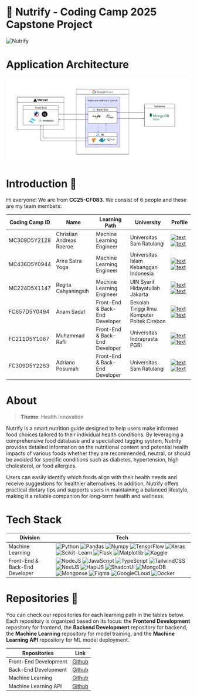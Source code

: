 # 📣 Nutrify - Coding Camp 2025 Capstone Project

![Nutrify](https://github.com/Capstone-Team-Nutrify/.github/blob/56b5954f90c6f013be934291b006e3a732c9c0bb/profile/nutrify-thumbnail.png)

# Application Architecture

![Nutrify](https://github.com/Capstone-Team-Nutrify/.github/blob/284e52b885f97a4f10577678ea7592bee112484c/profile/nutrify-architecture.png)

# Introduction 👋

Hi everyone! We are from **CC25-CF083**. We consist of 6 people and these are my team members:

| Coding Camp ID | Name                     | Learning Path                  | University                                  | Profile                                                                                                                                                                                                                                                                                                             |
| -------------- | ------------------------ | ------------------------------ | ------------------------------------------- | ------------------------------------------------------------------------------------------------------------------------------------------------------------------------------------------------------------------------------------------------------------------------------------------------------------------- |
| MC309D5Y2128   | Christian Andreas Roeroe | Machine Learning Engineer      | Universitas Sam Ratulangi                   | [![text](https://img.shields.io/badge/GitHub-121013?style=for-the-badge&logo=GitHub&logoColor=white)](https://github.com/Reasonly40) [![text](https://img.shields.io/badge/LinkedIn-0077B5?style=for-the-badge&logo=linkedin&logoColor=white)](https://www.linkedin.com/in/christian-andreas-roeroe-452429259/)     |
| MC436D5Y0944   | Arira Satra Yoga         | Machine Learning Engineer      | Universitas Islam Kebanggan Indonesia       | [![text](https://img.shields.io/badge/GitHub-121013?style=for-the-badge&logo=GitHub&logoColor=white)](https://github.com/arsagaaaa) [![text](https://img.shields.io/badge/LinkedIn-0077B5?style=for-the-badge&logo=linkedin&logoColor=white)](https://www.linkedin.com/in/arsagaa/)                                 |
| MC224D5X1147   | Regita Cahyaningsih      | Machine Learning Engineer      | UIN Syarif Hidayatullah Jakarta             | [![text](https://img.shields.io/badge/GitHub-121013?style=for-the-badge&logo=GitHub&logoColor=white)](https://github.com/RegitaaCahyaningsih) [![text](https://img.shields.io/badge/LinkedIn-0077B5?style=for-the-badge&logo=linkedin&logoColor=white)](https://www.linkedin.com/in/regita-cahyaningsih-461b69227/) |
| FC657D5Y0494   | Anam Sadat               | Front-End & Back-End Developer | Sekolah Tinggi Ilmu Komputer Poltek Cirebon | [![text](https://img.shields.io/badge/GitHub-121013?style=for-the-badge&logo=GitHub&logoColor=white)](https://github.com/AnamSadat) [![text](https://img.shields.io/badge/LinkedIn-0077B5?style=for-the-badge&logo=linkedin&logoColor=white)](https://www.linkedin.com/in/anamsadat/)                               |
| FC211D5Y1067   | Muhammad Rafli           | Front-End & Back-End Developer | Universitas Indraprasta PGRI                | [![text](https://img.shields.io/badge/GitHub-121013?style=for-the-badge&logo=GitHub&logoColor=white)](https://github.com/VladR382) [![text](https://img.shields.io/badge/LinkedIn-0077B5?style=for-the-badge&logo=linkedin&logoColor=white)](https://www.linkedin.com/in/mhmmdrafli3/)                              |
| FC309D5Y2263   | Adriano Posumah          | Front-End & Back-End Developer | Universitas Sam Ratulangi                   | [![text](https://img.shields.io/badge/GitHub-121013?style=for-the-badge&logo=GitHub&logoColor=white)](https://github.com/adrianoposumah) [![text](https://img.shields.io/badge/LinkedIn-0077B5?style=for-the-badge&logo=linkedin&logoColor=white)](https://www.linkedin.com/in/adriano-posumah/)                    |

# About

> **Theme**: Health Innovation

Nutrify is a smart nutrition guide designed to help users make informed food choices tailored to their individual health conditions. By leveraging a comprehensive food database and a specialized tagging system, Nutrify provides detailed information on the nutritional content and potential health impacts of various foods whether they are recommended, neutral, or should be avoided for specific conditions such as diabetes, hypertension, high cholesterol, or food allergies.

Users can easily identify which foods align with their health needs and receive suggestions for healthier alternatives. In addition, Nutrify offers practical dietary tips and supports users in maintaining a balanced lifestyle, making it a reliable companion for long-term health and wellness.

# Tech Stack

| Division                       | Tech                                                                                                                                                                                                                                                                                                                                                                                                                                                                                                                                                                                                                                                                                                                                                                                                                                                                                                                                                                                                                                                                                                                                                                                                                                                                                                                     |
| ------------------------------ | ------------------------------------------------------------------------------------------------------------------------------------------------------------------------------------------------------------------------------------------------------------------------------------------------------------------------------------------------------------------------------------------------------------------------------------------------------------------------------------------------------------------------------------------------------------------------------------------------------------------------------------------------------------------------------------------------------------------------------------------------------------------------------------------------------------------------------------------------------------------------------------------------------------------------------------------------------------------------------------------------------------------------------------------------------------------------------------------------------------------------------------------------------------------------------------------------------------------------------------------------------------------------------------------------------------------------ |
| Machine Learning               | ![Python](https://img.shields.io/badge/python-3670A0?style=for-the-badge&logo=python&logoColor=ffdd54) ![Pandas](https://img.shields.io/badge/pandas-150458?style=for-the-badge&logo=pandas&logoColor=ffffff) ![Numpy](https://img.shields.io/badge/numpy-013243?style=for-the-badge&logo=NumPy&logoColor=ffffff) ![TensorFlow](https://img.shields.io/badge/tensorflow-FF6F00?style=for-the-badge&logo=tensorflow&logoColor=ffffff) ![Keras](https://img.shields.io/badge/keras-D00000?style=for-the-badge&logo=Keras&logoColor=ffffff) ![Scikit-Learn](https://img.shields.io/badge/scikit--learn-F7931E?style=for-the-badge&logo=scikit-learn&logoColor=ffffff) ![Flask](https://img.shields.io/badge/Flask-000000?style=for-the-badge&logo=Flask&logoColor=ffffff) ![Matplotlib](https://img.shields.io/badge/matplotlib-ffffff?style=for-the-badge) ![Kaggle](https://img.shields.io/badge/kaggle-20BEFF?style=for-the-badge&logo=Kaggle&logoColor=ffffff)                                                                                                                                                                                                                                                                                                                                                          |
| Front-End & Back-End Developer | ![NodeJS](https://img.shields.io/badge/node.js-5FA04E?style=for-the-badge&logo=Node.js&logoColor=ffffff) ![JavaScript](https://img.shields.io/badge/javascript-000000?style=for-the-badge&logo=JavaScript&logoColor=yellow) ![TypeScript](https://img.shields.io/badge/typescript-white?style=for-the-badge&logo=TypeScript&logoColor=3178C6) ![TailwindCSS](https://img.shields.io/badge/tailwind--css-06B6D4?style=for-the-badge&logo=TailwindCSS&logoColor=white) ![NextJS](https://img.shields.io/badge/next.js-black?style=for-the-badge&logo=Next.js&logoColor=white) ![HapiJS](https://img.shields.io/badge/hapi.js-333333?style=for-the-badge) ![ShadcnUI](https://img.shields.io/badge/shadcn--ui-white?style=for-the-badge&logo=shadcnui&logoColor=black) ![MongoDB](https://img.shields.io/badge/mongodb-47A248?style=for-the-badge&logo=MongoDB&logoColor=white) ![Mongoose](https://img.shields.io/badge/mongoose-880000?style=for-the-badge&logo=Mongoose&logoColor=white) ![Figma](https://img.shields.io/badge/figma-F24E1E?style=for-the-badge&logo=Figma&logoColor=white) ![GoogleCLoud](https://img.shields.io/badge/google--cloud-4285F4?style=for-the-badge&logo=GoogleCloud&logoColor=white) ![Docker](https://img.shields.io/badge/docker-2496ED?style=for-the-badge&logo=Docker&logoColor=white) |

# Repositories 📁

You can check our repositories for each learning path in the tables below. Each repository is organized based on its focus: the **Frontend Development** repository for frontend, the **Backend Development** repository for backend, the **Machine Learning** repository for model training, and the **Machine Learning API** repository for ML model deployment.

| Repositories          | Link                                                                        |
| --------------------- | --------------------------------------------------------------------------- |
| Front-End Development | [Github](https://github.com/Capstone-Team-Nutrify/Nutrify-Frontend-Project) |
| Back-End Development  | [Github](https://github.com/Capstone-Team-Nutrify/Nutrify-Backend-Project)  |
| Machine Learning      | [Github](https://github.com/Capstone-Team-Nutrify/Nutrify_ML_Project)       |
| Machine Learning API  | [Github](https://github.com/Capstone-Team-Nutrify/nutrify_ml_api)           |
